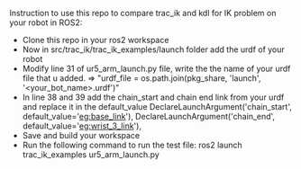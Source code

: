 Instruction to use this repo to compare trac_ik and kdl for IK problem on your robot in ROS2:
- Clone this repo in your ros2 workspace
- Now in src/trac_ik/trac_ik_examples/launch folder add the urdf of your robot
- Modify line 31 of ur5_arm_launch.py file, write the the name of your urdf file that u added. => "urdf_file = os.path.join(pkg_share, 'launch', '<your_bot_name>.urdf')"
- In line 38 and 39 add the chain_start and chain end link from your urdf and replace it in the default_value
            DeclareLaunchArgument('chain_start', default_value='<eg:base_link>'),
            DeclareLaunchArgument('chain_end', default_value='<eg:wrist_3_link>'),
- Save and build your workspace
- Run the following command to run the test file:
  ros2 launch trac_ik_examples ur5_arm_launch.py 

   
 
